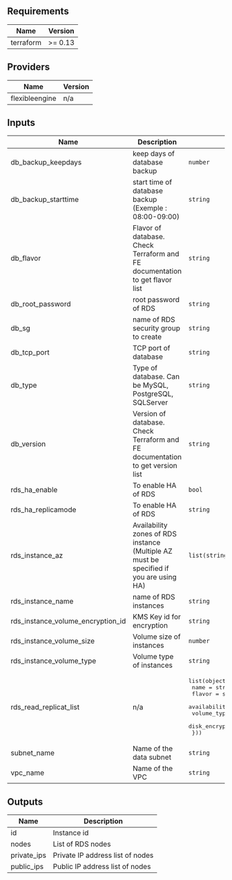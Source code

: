 ## Requirements

| Name | Version |
|------|---------|
| terraform | >= 0.13 |

## Providers

| Name | Version |
|------|---------|
| flexibleengine | n/a |

## Inputs

| Name | Description | Type | Default | Required |
|------|-------------|------|---------|:--------:|
| db\_backup\_keepdays | keep days of database backup | `number` | `3` | no |
| db\_backup\_starttime | start time of database backup (Exemple : 08:00-09:00) | `string` | `"01:00-02:00"` | no |
| db\_flavor | Flavor of database. Check Terraform and FE documentation to get flavor list | `string` | `""` | no |
| db\_root\_password | root password of RDS | `string` | `""` | no |
| db\_sg | name of RDS security group to create | `string` | `""` | no |
| db\_tcp\_port | TCP port of database | `string` | `""` | no |
| db\_type | Type of database. Can be MySQL, PostgreSQL, SQLServer | `string` | `""` | no |
| db\_version | Version of database. Check Terraform and FE documentation to get version list | `string` | `""` | no |
| rds\_ha\_enable | To enable HA of RDS | `bool` | `false` | no |
| rds\_ha\_replicamode | To enable HA of RDS | `string` | `""` | no |
| rds\_instance\_az | Availability zones of RDS instance (Multiple AZ must be specified if you are using HA) | `list(string)` | <pre>[<br>  "eu-west-0a"<br>]</pre> | no |
| rds\_instance\_name | name of RDS instances | `string` | `""` | no |
| rds\_instance\_volume\_encryption\_id | KMS Key id for encryption | `string` | `null` | no |
| rds\_instance\_volume\_size | Volume size of instances | `number` | `0` | no |
| rds\_instance\_volume\_type | Volume type of instances | `string` | `"COMMON"` | no |
| rds\_read\_replicat\_list | n/a | <pre>list(object({<br>    name               = string<br>    flavor             = string<br>    availability_zone  = string<br>    volume_type        = string<br>    disk_encryption_id = string<br>  }))</pre> | n/a | yes |
| subnet\_name | Name of the data subnet | `string` | `""` | no |
| vpc\_name | Name of the VPC | `string` | `""` | no |

## Outputs

| Name | Description |
|------|-------------|
| id | Instance id |
| nodes | List of RDS nodes |
| private\_ips | Private IP address list of nodes |
| public\_ips | Public IP address list of nodes |

